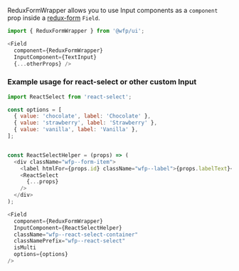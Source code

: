 ReduxFormWrapper allows you to use Input components as a `component` prop inside a [redux-form](https://redux-form.com) `Field`.

```js
import { ReduxFormWrapper } from '@wfp/ui';
```

```js
<Field
  component={ReduxFormWrapper} 
  InputComponent={TextInput}
  {...otherProps} />
```

### Example usage for react-select or other custom Input

```js
import ReactSelect from 'react-select';

const options = [
  { value: 'chocolate', label: 'Chocolate' },
  { value: 'strawberry', label: 'Strawberry' },
  { value: 'vanilla', label: 'Vanilla' },
];


const ReactSelectHelper = (props) => (
  <div className="wfp--form-item">
    <label htmlFor={props.id} className="wfp--label">{props.labelText}</label>
    <ReactSelect
      {...props}
    />
  </div>
);

<Field
  component={ReduxFormWrapper}
  InputComponent={ReactSelectHelper}
  className="wfp--react-select-container"
  classNamePrefix="wfp--react-select"
  isMulti
  options={options}
/>

```